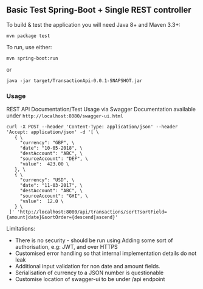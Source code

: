 
## Basic Test Spring-Boot + Single REST controller

To build & test the application you will need Java 8+ and Maven 3.3+:

`mvn package test`

To run, use either:

`mvn spring-boot:run`

or 

`java -jar target/TransactionApi-0.0.1-SNAPSHOT.jar`


### Usage

REST API Documentation/Test Usage via Swagger Documentation available under 
`http://localhost:8080/swagger-ui.html`

```
curl -X POST --header 'Content-Type: application/json' --header 'Accept: application/json' -d '[ \ 
   { \ 
     "currency": "GBP", \ 
     "date": "10-05-2018", \ 
     "destAccount": "ABC", \ 
     "sourceAccount": "DEF", \ 
     "value":  423.00 \ 
   }, \ 
   { \ 
     "currency": "USD", \ 
     "date": "11-03-2017", \ 
     "destAccount": "ABC", \ 
     "sourceAccount": "GHI", \ 
     "value":  12.0 \ 
   } \ 
 ]' 'http://localhost:8080/api/transactions/sort?sortField={amount|date}&sortOrder={descend|ascend}'

```



Limitations:

* There is no security - should be run using Adding some sort of authorisation, e.g: JWT, and over HTTPS  
* Customised error handling so that internal implementation details do not leak
* Additional input validation for non date and amount fields.
* Serialisation of currency to a JSON number is questionable
* Customise location of swagger-ui to be under /api endpoint
 